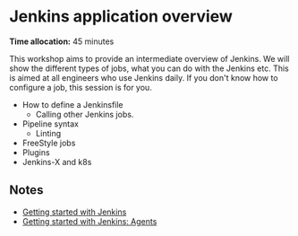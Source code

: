 # Jenkins application overview

**Time allocation:** 45 minutes

This workshop aims to provide an intermediate overview of Jenkins. We will show the different types of jobs, what you can do with the Jenkins etc. This is aimed at all engineers who use Jenkins daily. If you don't know how to configure a job, this session is for you.

- How to define a Jenkinsfile
  - Calling other Jenkins jobs.
- Pipeline syntax
  - Linting
- FreeStyle jobs
- Plugins
- Jenkins-X and k8s

## Notes

- [Getting started with Jenkins](https://dev.to/benmatselby/getting-started-with-jenkins-3a81)
- [Getting started with Jenkins: Agents](https://dev.to/benmatselby/getting-started-with-jenkins-agents-5b5e)

